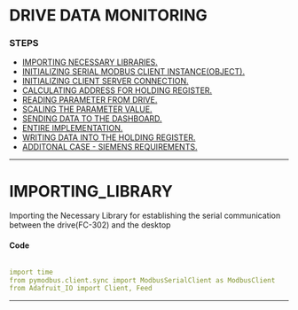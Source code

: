 # DRIVE DATA MONITORING

### STEPS

* [IMPORTING NECESSARY LIBRARIES.](#IMPORTING_LIBRARY)
* [INITIALIZING SERIAL MODBUS CLIENT INSTANCE(OBJECT).](#INITIALIZING_SERIAL_MODBUS_CLIENT_INSTANCE(OBJECT))
* [INITIALIZING CLIENT SERVER CONNECTION. ](#INITIALIZING_CLIENT_SERVER_CONNECTION)
* [CALCULATING ADDRESS FOR HOLDING REGISTER. ](#CALCULATING_ADDRESS_FOR_HOLDING_REGISTER)
* [READING PARAMETER FROM DRIVE. ](#READING_PARAMETER_FROM_DRIVE)
* [SCALING THE PARAMETER VALUE. ](#SCALING_THE_PARAMETER_VALUE)
* [SENDING DATA TO THE DASHBOARD. ](#SENDING_DATA_TO_THE_DASHBOARD)
* [ENTIRE IMPLEMENTATION. ](#ENTIRE_IMPLEMENTATION)
* [WRITING DATA INTO THE HOLDING REGISTER. ](#WRITING_DATA_INTO_THE_HOLDING_REGISTER)
* [ADDITONAL CASE - SIEMENS REQUIREMENTS. ](#PEAK_TORQUE_AND_PEAK_CURRENT_REQUIREMENTS)



---
# IMPORTING_LIBRARY

Importing the Necessary Library for establishing the serial communication between the drive(FC-302) and the desktop  
 
 
 #### Code

```yaml

import time
from pymodbus.client.sync import ModbusSerialClient as ModbusClient
from Adafruit_IO import Client, Feed

```
---
